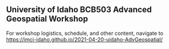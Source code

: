 ## University of Idaho BCB503 Advanced Geospatial Workshop

For workshop logistics, schedule, and other content, navigate to https://imci-idaho.github.io/2021-04-20-uidaho-AdvGeospatial/
